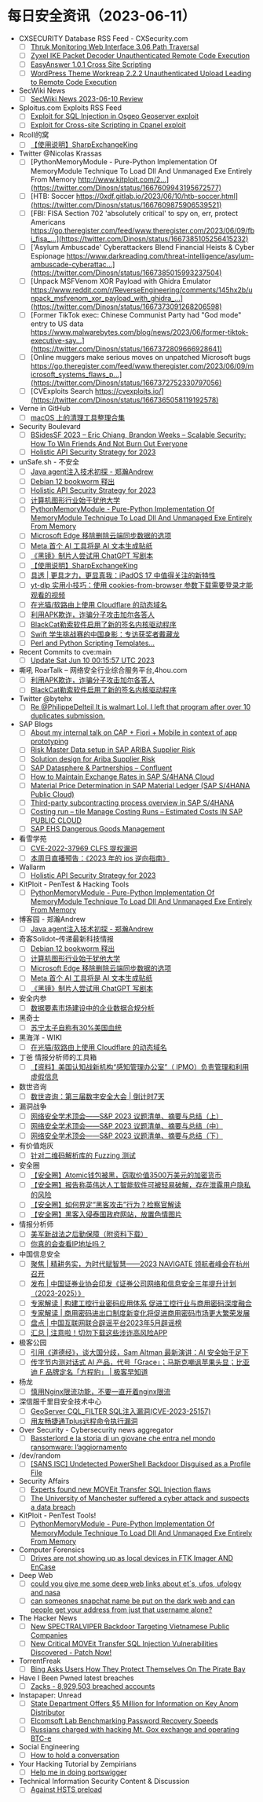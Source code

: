 # 每日安全资讯（2023-06-11）

- CXSECURITY Database RSS Feed - CXSecurity.com
  - [ ] [Thruk Monitoring Web Interface 3.06 Path Traversal](https://cxsecurity.com/issue/WLB-2023060015)
  - [ ] [Zyxel IKE Packet Decoder Unauthenticated Remote Code Execution](https://cxsecurity.com/issue/WLB-2023060014)
  - [ ] [EasyAnswer 1.0.1 Cross Site Scripting](https://cxsecurity.com/issue/WLB-2023060013)
  - [ ] [WordPress Theme Workreap 2.2.2 Unauthenticated Upload Leading to Remote Code Execution](https://cxsecurity.com/issue/WLB-2023060012)
- SecWiki News
  - [ ] [SecWiki News 2023-06-10 Review](http://www.sec-wiki.com/?2023-06-10)
- Sploitus.com Exploits RSS Feed
  - [ ] [Exploit for SQL Injection in Osgeo Geoserver exploit](https://sploitus.com/exploit?id=B3CA1519-14FF-51C0-8D8A-FF895D9D2A70&utm_source=rss&utm_medium=rss)
  - [ ] [Exploit for Cross-site Scripting in Cpanel exploit](https://sploitus.com/exploit?id=EF00C26E-35C1-5A75-A127-230AA4CBF3EB&utm_source=rss&utm_medium=rss)
- RcoIl的窝
  - [ ] [【使用说明】SharpExchangeKing](https://rcoil.me/2023/06/%E3%80%90%E4%BD%BF%E7%94%A8%E8%AF%B4%E6%98%8E%E3%80%91SharpExchangeKing/)
- Twitter @Nicolas Krassas
  - [ ] [PythonMemoryModule - Pure-Python Implementation Of MemoryModule Technique To Load Dll And Unmanaged Exe Entirely From Memory http://www.kitploit.com/2...](https://twitter.com/Dinosn/status/1667609943195672577)
  - [ ] [HTB: Soccer https://0xdf.gitlab.io/2023/06/10/htb-soccer.html](https://twitter.com/Dinosn/status/1667609875906539521)
  - [ ] [FBI: FISA Section 702 'absolutely critical' to spy on, err, protect Americans https://go.theregister.com/feed/www.theregister.com/2023/06/09/fbi_fisa_...](https://twitter.com/Dinosn/status/1667385105256415232)
  - [ ] ['Asylum Ambuscade' Cyberattackers Blend Financial Heists & Cyber Espionage https://www.darkreading.com/threat-intelligence/asylum-ambuscade-cyberattac...](https://twitter.com/Dinosn/status/1667385015993237504)
  - [ ] [Unpack MSFVenom XOR Payload with Ghidra Emulator https://www.reddit.com/r/ReverseEngineering/comments/145hx2b/unpack_msfvenom_xor_payload_with_ghidra_...](https://twitter.com/Dinosn/status/1667373091268206598)
  - [ ] [Former TikTok exec: Chinese Communist Party had "God mode" entry to US data https://www.malwarebytes.com/blog/news/2023/06/former-tiktok-executive-say...](https://twitter.com/Dinosn/status/1667372809666928641)
  - [ ] [Online muggers make serious moves on unpatched Microsoft bugs https://go.theregister.com/feed/www.theregister.com/2023/06/09/microsoft_systems_flaws_p...](https://twitter.com/Dinosn/status/1667372752330797056)
  - [ ] [CVExploits Search https://cvexploits.io/](https://twitter.com/Dinosn/status/1667365058119192578)
- Verne in GitHub
  - [ ] [macOS 上的清理工具整理合集](https://einverne.github.io/post/2023/06/macos-cleaner-apps.html)
- Security Boulevard
  - [ ] [BSidesSF 2023 – Eric Chiang, Brandon Weeks – Scalable Security: How To Win Friends And Not Burn Out Everyone](https://securityboulevard.com/2023/06/bsidessf-2023-eric-chiang-brandon-weeks-scalable-security-how-to-win-friends-and-not-burn-out-everyone/)
  - [ ] [Holistic API Security Strategy for 2023](https://securityboulevard.com/2023/06/holistic-api-security-strategy-for-2023/)
- unSafe.sh - 不安全
  - [ ] [Java agent注入技术初探 - 郑瀚Andrew](https://buaq.net/go-168167.html)
  - [ ] [Debian 12 bookworm 释出](https://buaq.net/go-168168.html)
  - [ ] [Holistic API Security Strategy for 2023](https://buaq.net/go-168164.html)
  - [ ] [计算机图形行业始于犹他大学](https://buaq.net/go-168169.html)
  - [ ] [PythonMemoryModule - Pure-Python Implementation Of MemoryModule Technique To Load Dll And Unmanaged Exe Entirely From Memory](https://buaq.net/go-168165.html)
  - [ ] [Microsoft Edge 移除删除云端同步数据的选项](https://buaq.net/go-168170.html)
  - [ ] [Meta 首个 AI 工具将是 AI 文本生成贴纸](https://buaq.net/go-168159.html)
  - [ ] [《黑镜》制片人尝试用 ChatGPT 写剧本](https://buaq.net/go-168160.html)
  - [ ] [【使用说明】SharpExchangeKing](https://buaq.net/go-168143.html)
  - [ ] [具透 | 更具才力，更显真我：iPadOS 17 中值得关注的新特性](https://buaq.net/go-168151.html)
  - [ ] [yt-dlp 实用小技巧：使用 cookies-from-browser 参数下载需要登录才能观看的视频](https://buaq.net/go-168149.html)
  - [ ] [在光猫/软路由上使用 Cloudflare 的动态域名](https://buaq.net/go-168150.html)
  - [ ] [利用APK欺诈，诈骗分子攻击加尔各答人](https://buaq.net/go-168006.html)
  - [ ] [BlackCat勒索软件启用了新的签名内核驱动程序](https://buaq.net/go-168144.html)
  - [ ] [Swift 学生挑战赛的中国身影：专访获奖者戴藏龙](https://buaq.net/go-168128.html)
  - [ ] [Perl and Python Scripting Templates…](https://buaq.net/go-168101.html)
- Recent Commits to cve:main
  - [ ] [Update Sat Jun 10 00:15:57 UTC 2023](https://github.com/trickest/cve/commit/7131937f6017c3e6e74be604b3f6b767ac28afbb)
- 嘶吼 RoarTalk – 网络安全行业综合服务平台,4hou.com
  - [ ] [利用APK欺诈，诈骗分子攻击加尔各答人](https://www.4hou.com/posts/z4XO)
  - [ ] [BlackCat勒索软件启用了新的签名内核驱动程序](https://www.4hou.com/posts/8zE2)
- Twitter @bytehx
  - [ ] [Re @PhilippeDelteil It is walmart Lol. I left that program after over 10 duplicates submission.](https://twitter.com/bytehx343/status/1667370396541423616)
- SAP Blogs
  - [ ] [About my internal talk on CAP + Fiori + Mobile in context of app prototyping](https://blogs.sap.com/2023/06/10/about-my-internal-talk-on-cap-fiori-mobile-in-context-of-app-prototyping/)
  - [ ] [Risk Master Data setup in SAP ARIBA Supplier Risk](https://blogs.sap.com/2023/06/10/risk-master-data-setup-in-sap-ariba-supplier-risk/)
  - [ ] [Solution design for Ariba Supplier Risk](https://blogs.sap.com/2023/06/10/solution-design-for-ariba-supplier-risk/)
  - [ ] [SAP Datasphere & Partnerships – Confluent](https://blogs.sap.com/2023/06/10/sap-datasphere-partnerships-confluent/)
  - [ ] [How to Maintain Exchange Rates in SAP S/4HANA Cloud](https://blogs.sap.com/2023/06/10/how-to-maintain-exchange-rates-in-sap-s-4hana-cloud-2/)
  - [ ] [Material Price Determination in SAP Material Ledger (SAP S/4HANA Public Cloud)](https://blogs.sap.com/2023/06/10/material-price-determination-in-sap-material-ledger-sap-s-4hana-public-cloud/)
  - [ ] [Third-party subcontracting process overview in SAP S/4HANA](https://blogs.sap.com/2023/06/10/third-party-subcontracting-process-overview-in-sap-s-4hana/)
  - [ ] [Costing run – tile Manage Costing Runs – Estimated Costs IN SAP PUBLIC CLOUD](https://blogs.sap.com/2023/06/10/costing-run-tile-manage-costing-runs-estimated-costs-in-sap-public-cloud/)
  - [ ] [SAP EHS Dangerous Goods Management](https://blogs.sap.com/2023/06/10/sap-ehs-dangerous-goods-management/)
- 看雪学苑
  - [ ] [CVE-2022-37969 CLFS 提权漏洞](https://mp.weixin.qq.com/s?__biz=MjM5NTc2MDYxMw==&mid=2458506724&idx=1&sn=b1098632b2f5f551625fe6d246900f66&chksm=b18ee56e86f96c78a4cca9e92ace4ead5000146093581d87d2594f7f62387147ad04a98a9361&scene=58&subscene=0#rd)
  - [ ] [本周日直播预告：《2023 年的 ios 逆向指南》](https://mp.weixin.qq.com/s?__biz=MjM5NTc2MDYxMw==&mid=2458506724&idx=2&sn=e39271066244eef4d43ea793f7d4f22f&chksm=b18ee56e86f96c78ec3456c3901580f45f0d73d3ec761cdd75de00b9b3b76f81bbad009440af&scene=58&subscene=0#rd)
- Wallarm
  - [ ] [Holistic API Security Strategy for 2023](https://lab.wallarm.com/holistic-api-security-strategy-for-2023/)
- KitPloit - PenTest & Hacking Tools
  - [ ] [PythonMemoryModule - Pure-Python Implementation Of MemoryModule Technique To Load Dll And Unmanaged Exe Entirely From Memory](http://www.kitploit.com/2023/06/pythonmemorymodule-pure-python.html)
- 博客园 - 郑瀚Andrew
  - [ ] [Java agent注入技术初探 - 郑瀚Andrew](https://www.cnblogs.com/LittleHann/p/17462796.html)
- 奇客Solidot–传递最新科技情报
  - [ ] [Debian 12 bookworm 释出](https://www.solidot.org/story?sid=75214)
  - [ ] [计算机图形行业始于犹他大学](https://www.solidot.org/story?sid=75213)
  - [ ] [Microsoft Edge 移除删除云端同步数据的选项](https://www.solidot.org/story?sid=75212)
  - [ ] [Meta 首个 AI 工具将是 AI 文本生成贴纸](https://www.solidot.org/story?sid=75211)
  - [ ] [《黑镜》制片人尝试用 ChatGPT 写剧本](https://www.solidot.org/story?sid=75210)
- 安全内参
  - [ ] [数据要素市场建设中的企业数据合规分析](https://mp.weixin.qq.com/s?__biz=MzI4NDY2MDMwMw==&mid=2247508819&idx=1&sn=774fe5a68249edc06ca8d9896fd65836&chksm=ebfae473dc8d6d6543227bfa83b28ffd8ed85f98613fbe97f49daf49c128bd7d83957dde19b1&scene=58&subscene=0#rd)
- 黑奇士
  - [ ] [苏宁太子自称有30%美国血统](https://mp.weixin.qq.com/s?__biz=MzI5ODYwNTE4Nw==&mid=2247487657&idx=1&sn=893b992ab02ea568832761f693748bed&chksm=eca21f45dbd59653ddf4274277c577c749c765e5309abe3329c86114d9291686374ff271ae19&scene=58&subscene=0#rd)
- 黑海洋 - WIKI
  - [ ] [在光猫/软路由上使用 Cloudflare 的动态域名](https://blog.upx8.com/3631)
- 丁爸 情报分析师的工具箱
  - [ ] [【资料】美国认知战新机构“感知管理办公室”（ IPMO）负责管理和利用虚假信息](https://mp.weixin.qq.com/s?__biz=MzI2MTE0NTE3Mw==&mid=2651136807&idx=1&sn=4c40eb117c610addadd5f49beabb1762&chksm=f1af541dc6d8dd0b7364a92cb031e7f5105e6cb941cfb89f2ce85d19070199fbc5d5994a33e8&scene=58&subscene=0#rd)
- 数世咨询
  - [ ] [数世咨询：第三届数字安全大会 | 倒计时7天](https://mp.weixin.qq.com/s?__biz=MzkxNzA3MTgyNg==&mid=2247498381&idx=1&sn=18e113d4eeac0d8f0cf88f886672b08d&chksm=c1448830f633012665aa050740411e63481136c9e7215d6f2933563608ccdbdd95c6929d6c0f&scene=58&subscene=0#rd)
- 漏洞战争
  - [ ] [网络安全学术顶会——S&P 2023 议题清单、摘要与总结（上）](https://mp.weixin.qq.com/s?__biz=MzU0MzgzNTU0Mw==&mid=2247485134&idx=1&sn=d3e97d01d5e5e0ee0df5cb569e06f46a&chksm=fb041236cc739b20d9161746149ccdbe3ed9a3d1720128989e13d543a080559d052aae924451&scene=58&subscene=0#rd)
  - [ ] [网络安全学术顶会——S&P 2023 议题清单、摘要与总结（中）](https://mp.weixin.qq.com/s?__biz=MzU0MzgzNTU0Mw==&mid=2247485134&idx=2&sn=e008092c975aba07fe1dd9bdbce725fc&chksm=fb041236cc739b20e1231986c9c4ea58c46862e17c8ca2e2569b9ad6746995596bb859e21bed&scene=58&subscene=0#rd)
  - [ ] [网络安全学术顶会——S&P 2023 议题清单、摘要与总结（下）](https://mp.weixin.qq.com/s?__biz=MzU0MzgzNTU0Mw==&mid=2247485134&idx=3&sn=87c65951f22447a607130fa122bab696&chksm=fb041236cc739b20804b080ce5bb6a0349a8a6b4371dced4ae1f81154f43fcbb0cfb0dc718d7&scene=58&subscene=0#rd)
- 有价值炮灰
  - [ ] [针对二维码解析库的 Fuzzing 测试](https://mp.weixin.qq.com/s?__biz=MzA3MzU1MDQwOA==&mid=2247484610&idx=1&sn=c9f9a4390622740936d533c79f0a25b6&chksm=9f0c1be5a87b92f3b1bbf4d41b30a6feb40d659ff5ae1090693d7d7c06c887fc846eb95e084a&scene=58&subscene=0#rd)
- 安全圈
  - [ ] [【安全圈】Atomic钱包被黑，窃取价值3500万美元的加密货币](https://mp.weixin.qq.com/s?__biz=MzIzMzE4NDU1OQ==&mid=2652036747&idx=1&sn=8fb092804d702eedbd99700dfb57a6ce&chksm=f36ff2cbc4187bdd3987318bf6745bd3574be2b991c4fe3f04dc54ec15474b2557df90fcb3cb&scene=58&subscene=0#rd)
  - [ ] [【安全圈】报告称英伟达人工智能软件可被轻易破解，存在泄露用户隐私的风险](https://mp.weixin.qq.com/s?__biz=MzIzMzE4NDU1OQ==&mid=2652036747&idx=2&sn=f4d849a51def1736f5c1aa278d567420&chksm=f36ff2cbc4187bdd68c1e5e45f7a76e102d34fef18a328a166cf2bfa1b216bde8a8d5e32363b&scene=58&subscene=0#rd)
  - [ ] [【安全圈】如何界定“黑客攻击”行为？检察官解读](https://mp.weixin.qq.com/s?__biz=MzIzMzE4NDU1OQ==&mid=2652036747&idx=3&sn=2f5446cfe64bdac5cf10afa212ac85e7&chksm=f36ff2cbc4187bdde1b08c80f9e7c39229fc0a02a89fb458447d78361134d4cc5fdb3e51cf33&scene=58&subscene=0#rd)
  - [ ] [【安全圈】黑客入侵泰国政府网站，放置色情图片](https://mp.weixin.qq.com/s?__biz=MzIzMzE4NDU1OQ==&mid=2652036747&idx=4&sn=280057cd0a794f977a07a9f43de9bd29&chksm=f36ff2cbc4187bdd73dd18346f8c596a5c4f928a8a62da4181c8545e8e6ef04ca15a76a3c1b9&scene=58&subscene=0#rd)
- 情报分析师
  - [ ] [美军新战法之后勤保障（附资料下载）](https://mp.weixin.qq.com/s?__biz=MzA3Mjc1MTkwOA==&mid=2650531925&idx=1&sn=b3032b8bbbaf43d20ca32c0d4c886bb5&chksm=8716c61eb0614f08bb5e994af38965e6396226cc306fd80731bbed660acc530bf5d94aa42334&scene=58&subscene=0#rd)
  - [ ] [你真的会查看IP地址吗？](https://mp.weixin.qq.com/s?__biz=MzA3Mjc1MTkwOA==&mid=2650531925&idx=2&sn=f2ea531021df7baf26db1fcbef4ef482&chksm=8716c61eb0614f089dbb51e7c35b63df133d6c1d8b0c34cd6e3e37874654241583de7327b5ac&scene=58&subscene=0#rd)
- 中国信息安全
  - [ ] [聚焦 | 精耕务实，为时代赋智慧——2023 NAVIGATE 领航者峰会在杭州召开](https://mp.weixin.qq.com/s?__biz=MzA5MzE5MDAzOA==&mid=2664186017&idx=1&sn=b79b1a6015df645bc3b9617002abb29a&chksm=8b594258bc2ecb4e4873b0a31a61fa074a0a3713d035400d1e8b4b6c25bc515b311e1075d007&scene=58&subscene=0#rd)
  - [ ] [发布 | 中国证券业协会印发《证券公司网络和信息安全三年提升计划（2023-2025）》](https://mp.weixin.qq.com/s?__biz=MzA5MzE5MDAzOA==&mid=2664186017&idx=2&sn=ef99046276dfc73a8c2ef094a79c34e4&chksm=8b594258bc2ecb4e2f1b8b3e07f7031502733315588d4ef8b41ba854ab8e4e965added8ded50&scene=58&subscene=0#rd)
  - [ ] [专家解读 | 构建工控行业密码应用体系 促进工控行业与商用密码深度融合](https://mp.weixin.qq.com/s?__biz=MzA5MzE5MDAzOA==&mid=2664186017&idx=3&sn=1df0a4e2e66fa443f35fdfd629252fb4&chksm=8b594258bc2ecb4ef63fe335650eb101678588376b290354cda5cfd03e60a3cb16f0e4e5bc5c&scene=58&subscene=0#rd)
  - [ ] [专家解读 | 商用密码进出口制度新变化将促进商用密码市场更大繁荣发展](https://mp.weixin.qq.com/s?__biz=MzA5MzE5MDAzOA==&mid=2664186017&idx=4&sn=5b84c3c6d25677f83d801db146f6ea6f&chksm=8b594258bc2ecb4ea88f59ed8fa46fa9cefcedd2e886c80b574b941fa44d5dd16ebe46953dd3&scene=58&subscene=0#rd)
  - [ ] [盘点 | 中国互联网联合辟谣平台2023年5月辟谣榜](https://mp.weixin.qq.com/s?__biz=MzA5MzE5MDAzOA==&mid=2664186017&idx=5&sn=f50aeeb1e63db6a3ec55961d128425ee&chksm=8b594258bc2ecb4e07228e0dc3f2a9da0bdd760da959dddb02f09b8a5665d2618c8ad838591a&scene=58&subscene=0#rd)
  - [ ] [汇总 | 注意啦！切勿下载这些涉诈高风险APP](https://mp.weixin.qq.com/s?__biz=MzA5MzE5MDAzOA==&mid=2664186017&idx=6&sn=ebcd35ee218ac6c0a56fdc0b33e238f1&chksm=8b594258bc2ecb4e8f732e4db4ff434f577c396bd18eee6e8a63ed03fe82e68585838cf8389b&scene=58&subscene=0#rd)
- 极客公园
  - [ ] [引用《道德经》，谈大国分歧，Sam Altman 最新演讲：AI 安全始于足下](https://mp.weixin.qq.com/s?__biz=MTMwNDMwODQ0MQ==&mid=2652995087&idx=1&sn=dd101a91aa8ee06a3d7a4959cfdab83b&chksm=7e5403b949238aaf8c8944a28d643c47267466f0543ffe249509ba7566f8f82acab0f97b68e7&scene=58&subscene=0#rd)
  - [ ] [传字节内测对话式 AI 产品，代号「Grace」；马斯克嘲讽苹果头显；比亚迪 F 品牌定名「方程豹」 | 极客早知道](https://mp.weixin.qq.com/s?__biz=MTMwNDMwODQ0MQ==&mid=2652995080&idx=1&sn=874b1a1a62ed21c8093ec540c8898ebd&chksm=7e5403be49238aa83b602c26fc3b2dc17a9fd1aaf778e5491bd59bc9cafb1db2ba9558327473&scene=58&subscene=0#rd)
- 杨龙
  - [ ] [慎用Nginx限流功能，不要一直开着nginx限流](https://www.yanglong.pro/%e6%85%8e%e7%94%a8nginx%e9%99%90%e6%b5%81%e5%8a%9f%e8%83%bd%ef%bc%8c%e4%b8%8d%e8%a6%81%e4%b8%80%e7%9b%b4%e5%bc%80%e7%9d%80nginx%e9%99%90%e6%b5%81/)
- 深信服千里目安全技术中心
  - [ ] [GeoServer CQL_FILTER SQL注入漏洞(CVE-2023-25157)](https://mp.weixin.qq.com/s?__biz=Mzg2NjgzNjA5NQ==&mid=2247519250&idx=1&sn=62e96748157b1360fbe1d629a6696eb0&chksm=ce460702f9318e149cbefa85bc2a61d1f1f51b7c0e53b8f60d8429c908862ef4b00817f9a1c7&scene=58&subscene=0#rd)
  - [ ] [用友畅捷通Tplus远程命令执行漏洞](https://mp.weixin.qq.com/s?__biz=Mzg2NjgzNjA5NQ==&mid=2247519250&idx=2&sn=582a204bc02adc7699d973440b2aa24c&chksm=ce460702f9318e14fe3d199b79f91a83d3ecce24ef55e60fc1b20c6e1ba8f55be0b8fed74090&scene=58&subscene=0#rd)
- Over Security - Cybersecurity news aggregator
  - [ ] [Bassterlord e la storia di un giovane che entra nel mondo ransomware: l’aggiornamento](https://www.insicurezzadigitale.com/bassterlord-e-la-storia-di-un-giovane-che-entra-nel-mondo-ransomware-laggiornamento/)
- /dev/random
  - [ ] [[SANS ISC] Undetected PowerShell Backdoor Disguised as a Profile File](https://blog.rootshell.be/2023/06/10/sans-isc-undetected-powershell-backdoor-disguised-as-a-profile-file/)
- Security Affairs
  - [ ] [Experts found new MOVEit Transfer SQL Injection flaws](https://securityaffairs.com/147299/security/new-moveit-transfer-sql-inj.html)
  - [ ] [The University of Manchester suffered a cyber attack and suspects a data breach](https://securityaffairs.com/147290/data-breach/university-of-manchester-cyber-attack.html)
- KitPloit - PenTest Tools!
  - [ ] [PythonMemoryModule - Pure-Python Implementation Of MemoryModule Technique To Load Dll And Unmanaged Exe Entirely From Memory](http://www.kitploit.com/2023/06/pythonmemorymodule-pure-python.html)
- Computer Forensics
  - [ ] [Drives are not showing up as local devices in FTK Imager AND EnCase](https://www.reddit.com/r/computerforensics/comments/1465gvr/drives_are_not_showing_up_as_local_devices_in_ftk/)
- Deep Web
  - [ ] [could you give me some deep web links about et´s, ufos, ufology and nasa](https://www.reddit.com/r/deepweb/comments/1462pnh/could_you_give_me_some_deep_web_links_about_ets/)
  - [ ] [can someones snapchat name be put on the dark web and can people get your address from just that username alone?](https://www.reddit.com/r/deepweb/comments/145rjxj/can_someones_snapchat_name_be_put_on_the_dark_web/)
- The Hacker News
  - [ ] [New SPECTRALVIPER Backdoor Targeting Vietnamese Public Companies](https://thehackernews.com/2023/06/new-spectralviper-backdoor-targeting.html)
  - [ ] [New Critical MOVEit Transfer SQL Injection Vulnerabilities Discovered - Patch Now!](https://thehackernews.com/2023/06/new-critical-moveit-transfer-sql.html)
- TorrentFreak
  - [ ] [Bing Asks Users How They Protect Themselves On The Pirate Bay](https://torrentfreak.com/bing-asks-users-how-they-protect-themselves-on-the-pirate-bay-230610/)
- Have I Been Pwned latest breaches
  - [ ] [Zacks - 8,929,503 breached accounts](https://haveibeenpwned.com/PwnedWebsites#Zacks)
- Instapaper: Unread
  - [ ] [State Department Offers $5 Million for Information on Key Anom Distributor](https://www.vice.com/en/article/m7bbb4/state-department-5-million-reward-maximilian-rivkin)
  - [ ] [Elcomsoft Lab Benchmarking Password Recovery Speeds](https://blog.elcomsoft.com/2023/06/elcomsoft-lab-benchmarking-password-recovery-speeds/)
  - [ ] [Russians charged with hacking Mt. Gox exchange and operating BTC-e](https://securityaffairs.com/147280/digital-id/mt-gox-russian-nations.html)
- Social Engineering
  - [ ] [How to hold a conversation](https://www.reddit.com/r/SocialEngineering/comments/145xrj2/how_to_hold_a_conversation/)
- Your Hacking Tutorial by Zempirians
  - [ ] [Help me in doing portswigger](https://www.reddit.com/r/HowToHack/comments/1462uz6/help_me_in_doing_portswigger/)
- Technical Information Security Content & Discussion
  - [ ] [Against HSTS preload](https://www.reddit.com/r/netsec/comments/1461qoi/against_hsts_preload/)
